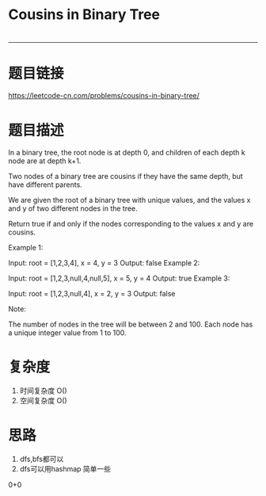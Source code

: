 # Cousins in Binary Tree
# 
-----------
# 题目链接
https://leetcode-cn.com/problems/cousins-in-binary-tree/

# 题目描述
In a binary tree, the root node is at depth 0, and children of each depth k node are at depth k+1.

Two nodes of a binary tree are cousins if they have the same depth, but have different parents.

We are given the root of a binary tree with unique values, and the values x and y of two different nodes in the tree.

Return true if and only if the nodes corresponding to the values x and y are cousins.

 

Example 1:


Input: root = [1,2,3,4], x = 4, y = 3
Output: false
Example 2:


Input: root = [1,2,3,null,4,null,5], x = 5, y = 4
Output: true
Example 3:



Input: root = [1,2,3,null,4], x = 2, y = 3
Output: false
 

Note:

The number of nodes in the tree will be between 2 and 100.
Each node has a unique integer value from 1 to 100.

# 复杂度
1. 时间复杂度 O()
2. 空间复杂度 O()

# 思路
1. dfs,bfs都可以
2. dfs可以用hashmap 简单一些

0+0